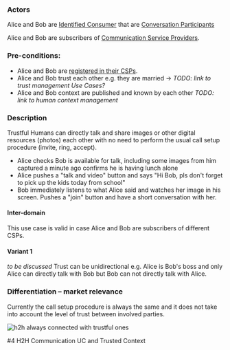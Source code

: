 ### Actors

Alice and Bob are [Identified Consumer](https://github.com/reTHINK-project/use-cases/blob/master/docs/D1.1/business-models/business-roles.md#identified-service-consumer) that are [Conversation Participants](https://github.com/reTHINK-project/use-cases/blob/master/docs/D1.1/business-models/business-roles.md#conversation--communication-participant)

Alice and Bob are subscribers of [Communication Service Providers](https://github.com/reTHINK-project/use-cases/blob/master/docs/D1.1/business-models/business-roles.md#communication-service-provider).
### Pre-conditions:
- Alice and Bob are [registered in their CSPs](https://github.com/reTHINK-project/use-cases/blob/master/docs/User%20Authentication%20and%20Registration.md).
- Alice and Bob trust each other e.g. they are married -> _TODO: link to trust management Use Cases?_
- Alice and Bob context are published and known by each other _TODO: link to human context management_
### Description

Trustful Humans can directly talk and share images or other digital resources (photos) each other with no need to perform the usual call setup procedure (invite, ring, accept).
- Alice checks Bob is available for talk, including some images from him captured a minute ago confirms he is having lunch alone
- Alice pushes a "talk and video" button and says "Hi Bob, pls don't forget to pick up the kids today from school"
- Bob immediately listens to what Alice said and watches her image in his screen. Pushes a "join" button and have a short conversation with her.
#### Inter-domain

This use case is valid in case Alice and Bob are subscribers of different CSPs.
#### Variant 1

_to be discussed_ Trust can be unidirectional e.g. Alice is Bob's boss and only Alice can directly talk with Bob but Bob can not directly talk with Alice.
### Differentiation – market relevance

Currently the call setup procedure is always the same and it does not take into account the level of trust between involved parties. 

![h2h always connected with trustful ones](https://cloud.githubusercontent.com/assets/3893553/6000157/68805194-aad2-11e4-8b85-91f5ac0cb6cd.png)

#4 H2H Communication UC and Trusted Context
